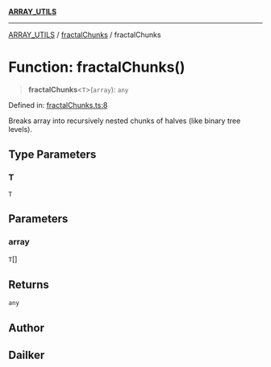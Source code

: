 [**ARRAY_UTILS**](../../README.md)

***

[ARRAY_UTILS](../../README.md) / [fractalChunks](../README.md) / fractalChunks

# Function: fractalChunks()

> **fractalChunks**\<`T`\>(`array`): `any`

Defined in: [fractalChunks.ts:8](https://github.com/dailker/everyutil/blob/d26b9d67d6bfd1ddd7a2a1a3cc3211a1e2d63d08/src/array/fractalChunks.ts#L8)

Breaks array into recursively nested chunks of halves (like binary tree levels).

## Type Parameters

### T

`T`

## Parameters

### array

`T`[]

## Returns

`any`

## Author

## Dailker
